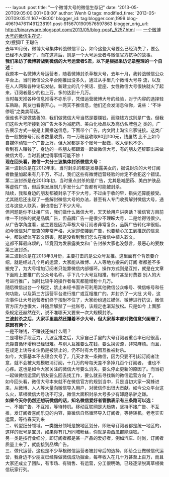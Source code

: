 --- layout: post title: "一个微博大号的微信生存记" date:
'2013-05-20T09:05:00.001+08:00' author: Wenh Q tags: modified\_time:
'2013-05-20T09:05:11.167+08:00' blogger\_id:
tag:blogger.com,1999:blog-4961947611491238191.post-9156701909576597863
blogger\_orig\_url:
http://binaryware.blogspot.com/2013/05/blog-post\_5257.html ---
[一个微博大号的微信生存记](http://www.oschina.net/news/40593/weibo-big-account):\
文/搜狐IT 王聪佶\
去年10月份，微博大号集体转战微信平台，如今这些大号要么已经消失了，要么已经不大更新了，而在这背后，则是一个大号运营者与微信官方抗争的故事。\
**我们采访了微博转战到微信的大号运营者S君，以下是根据采访记录整理的一个自述：**\
我原本一名微博大号运营者，随着微博封杀草根大号，去年十月，我转战微信公众平台上。当时微信公众平台刚推出没多久，通过从手里几个微博大号导
流，以及在人人网和各种论坛发帖，新建立的几个笑话、星座、女性微信大号很快就火了起来，订阅者最少的也上万，多的达到十几万。\
当时每天推各种信息推得不亦乐乎，凭借运营微博大号的经验，对于内容的选择轻车熟路。网友也看得开心，一两天不推信息，他们还会发消息催你，说些：“不许停哦“之类卖萌话。\
但谁也不是做慈善的，我们做微信大号当然是要赚钱，而赚钱方式则是广告。但我们这些大号所接到的广告大多为减肥药、美白化妆品以及高仿名牌包之
类的，广告展示方式一般是上面推送信息，下面带个广告，内文附上淘宝店家链接。这类广告一般按账号订阅者数量收费，每一万粉丝收取80到100元，钱虽然
比不上如今自媒体动辄一个广告上万，但大家都是多个账号一起做，收入倒也不少。\
看到有人赚钱了，身边的一些朋友都跟着一起做微信大号，有的朋友还辞职出来做微信大号，当时我就觉得事情可能不妙！\
**现在回头看，微信一共分三波集体封杀微信大号：**\
第一波封杀是在2012年末，当时封杀的都是发暴露美女的，据说封杀的大号订阅者数量加起来有几千万，不过，我们这些有微博运营经验的肯定不会犯这个错误。\
第二波封杀是在2013年初，当时重点封杀的是广告，尤其是减肥药、美白护肤品等虚假广告，但后来发展到几乎发什么广告都有可能被封杀。\
陆续，我和身边的朋友都被封杀了不少大号，不过由于收的早，损失还算能接受。尤其随后还出现了一些解封微信大号的办法，甚至有人专门收费解封微信大号，通过与这些人联系，倒也捞出了不少大号。\
但问题是你不让接广告，我们做什么微信大号，天天给用户讲笑话？微信官方目前唯一不封杀的就是品牌广告，但品牌广告一是很少不理睬大号，二是给得钱很少。从广告学角度看，这主要是因为草根大号订阅者非常复杂，品牌广告转化率很低。\
如今微信对广告查的非常严格，大家即使接到广告，也要精心加工到推送的信息中，都说媒体写软文厉害，那是没看到我们怎么在微信中植入软文。\
这都不算最麻烦的，毕竟因为发暴露美女和广告封杀大家也没怨言，最恶心的要数第三波封杀。\
第三波封杀是在2013年3月份，主要打击的是公众号互推。这里面有个背景要介绍，就是经过几个月的运营，大家能从微博、人人等地方搬来的订阅
者都差不多搬完了，为大号增加订阅者只能靠微信内部循环。操作方式则是互推，就是在文章下面附上要推广的公众号名称，手下几个大号互相推，有时甚至付费要
别人的大号进行推广，当时比较牛的操作者每天都能增粉十几万。\
随后微信出台一个规定，禁止未经书面许可利用其他微信公众帐号、微信帐号和任何功能，以及第三方运营平台进行推广或互相推广的。并封杀了一大批
大号，这次事件让大号运营者们终于按耐不住了，大家纷纷通过媒体、微博进行抗议，微信官方压力也很大，并随后解禁了一批账号，该规定也渐渐放松。只是如今
上面那条规定还赫然在列，说不准哪天又要来一次大规模封杀。\
**三波封杀之后，大家手里虽然还攥着不少大号，但大家基本都对微信意兴阑珊了，原因有两个：**\
一是不赚钱，不赚钱还搞什么啊？\
二是增粉手段乏力，几波互推之后，大家自己手里的大号订阅者重合率已经很高，光靠自循环增粉已经很难。与别人互推要么花钱，要么换资源，非常麻烦。而且，在规定上诱导关注仍是被禁止的，仍不时有大号因互推被封杀。\
如今，大家基本不去理会大号了，几天才发一条微信，因为只要不引起订阅者注意，就不会被大规模取消订阅，十几万的号每天差不多掉几百个订阅者，
谁也不心疼。这也是如今大家关注的微信大号要么消失，要么停止更新的原因了。而当初一起做微信运营的朋友要么回去找工作，要么就去寻找新的微信运营方向
了。\
如今回头看，微信大号本来就不在微信官方的规划当中，只是当初大家一窝蜂进来，从微博、人人等大量向微信导入用户，对微信作出很大贡献。如今公众平台这么火，草根微信大号功不可没，微信大面积封杀大号多少有卸磨杀驴之嫌。\
**如果今天你仍然还想玩微信的话，知名微信爱好者管鹏表示有三条路可以选：**\
一、不接广告、不互推，等待转机。移动互联网是大趋势，坚持不接广告、不互推，发订阅者喜闻乐见的内容，靠微信自然循环导入订阅者，等待转机。老老实实运营，等待春天到来\
二、转型细分领域。一类细分领域是按地区划分，即账号订阅者都是统一地区的，这样的账号是宝贝，如果你有几万同城粉丝，你就是卖西瓜都能赚钱。“\
另一类是按行业细分，即订阅者都是某一产品的爱好者，例如汽车、时尚，订阅者质量上来了，就能接到品牌广告。\
三、做代运营。这也是不少草根微信运营者被封号后的选择，即给企业做微信代运营，我身边不少朋友已经靠做微信成功掘金，每年收入在几十万甚至上百万，而且大家还成立了团队，有市场、有销售、有运营，分工很明确，已经逐渐脱离草根微信玩家行列。
